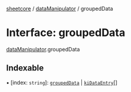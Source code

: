 [sheetcore](../docs.md) / [dataManipulator](../modules/dataManipulator.md) / groupedData

# Interface: groupedData

[dataManipulator](../modules/dataManipulator.md).groupedData

## Indexable

▪ [index: `string`]: [`groupedData`](dataManipulator.groupedData.md) \| [`kiDataEntry`](typescript_interfaces.kiDataEntry.md)[]
